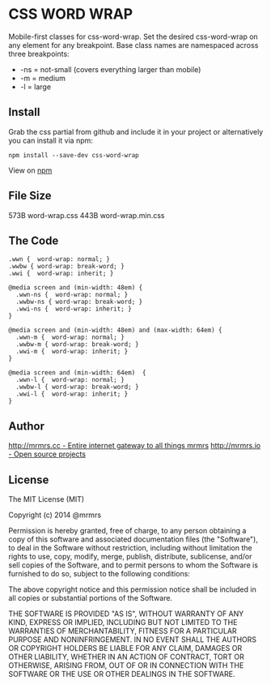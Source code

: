 # CSS WORD WRAP

  Mobile-first classes for css-word-wrap.
  Set the desired css-word-wrap on any element for any breakpoint.
  Base class names are namespaced across three breakpoints:

*  -ns = not-small (covers everything larger than mobile)
*  -m  = medium
*  -l  = large

## Install
Grab the css partial from github and include it in your project or alternatively
you can install it via npm:
```
npm install --save-dev css-word-wrap
```
View on [npm](https://www.npmjs.org/package/css-word-wrap)


## File Size

573B word-wrap.css
443B word-wrap.min.css

## The Code
```
.wwn {  word-wrap: normal; }
.wwbw { word-wrap: break-word; }
.wwi {  word-wrap: inherit; }

@media screen and (min-width: 48em) {
  .wwn-ns {  word-wrap: normal; }
  .wwbw-ns { word-wrap: break-word; }
  .wwi-ns {  word-wrap: inherit; }
}

@media screen and (min-width: 48em) and (max-width: 64em) {
  .wwn-m {  word-wrap: normal; }
  .wwbw-m { word-wrap: break-word; }
  .wwi-m {  word-wrap: inherit; }
}

@media screen and (min-width: 64em)  {
  .wwn-l {  word-wrap: normal; }
  .wwbw-l { word-wrap: break-word; }
  .wwi-l {  word-wrap: inherit; }
}

```

## Author

[http://mrmrs.cc - Entire internet gateway to all things mrmrs](http://mrmrs.cc)
[http://mrmrs.io - Open source projects](http://mrmrs.io)

## License

The MIT License (MIT)

Copyright (c) 2014 @mrmrs

Permission is hereby granted, free of charge, to any person obtaining a copy
of this software and associated documentation files (the "Software"), to deal
in the Software without restriction, including without limitation the rights
to use, copy, modify, merge, publish, distribute, sublicense, and/or sell
copies of the Software, and to permit persons to whom the Software is
furnished to do so, subject to the following conditions:

The above copyright notice and this permission notice shall be included in
all copies or substantial portions of the Software.

THE SOFTWARE IS PROVIDED "AS IS", WITHOUT WARRANTY OF ANY KIND, EXPRESS OR
IMPLIED, INCLUDING BUT NOT LIMITED TO THE WARRANTIES OF MERCHANTABILITY,
FITNESS FOR A PARTICULAR PURPOSE AND NONINFRINGEMENT. IN NO EVENT SHALL THE
AUTHORS OR COPYRIGHT HOLDERS BE LIABLE FOR ANY CLAIM, DAMAGES OR OTHER
LIABILITY, WHETHER IN AN ACTION OF CONTRACT, TORT OR OTHERWISE, ARISING FROM,
OUT OF OR IN CONNECTION WITH THE SOFTWARE OR THE USE OR OTHER DEALINGS IN
THE SOFTWARE.

